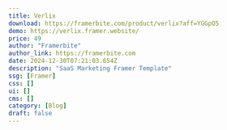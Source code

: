 ```yaml
---
title: Verlix
download: https://framerbite.com/product/verlix?aff=YGGpO5
demo: https://verlix.framer.website/
price: 49
author: "Framerbite"
author_link: https://framerbite.com
date: 2024-12-30T07:21:03.654Z
description: "SaaS Marketing Framer Template"
ssg: [Framer]
css: []
ui: []
cms: []
category: [Blog]
draft: false
---
```

